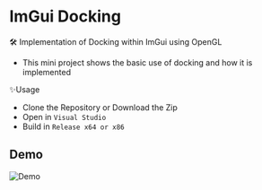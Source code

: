 
# ImGui Docking
🛠 Implementation of Docking within ImGui using OpenGL
- This mini project shows the basic use of docking and how it is implemented

✨Usage
- Clone the Repository or Download the Zip
- Open in ``` Visual Studio ```
- Build in ``` Release x64 or x86 ```






## Demo

![Demo](https://i.imgur.com/X7IoapN.png)


